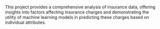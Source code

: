 This project provides a comprehensive analysis of insurance data, offering insights into factors affecting insurance charges and demonstrating the utility of machine learning models in predicting these charges based on individual attributes.
